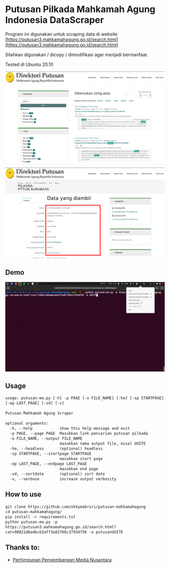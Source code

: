 # Putusan Pilkada Mahkamah Agung Indonesia DataScraper


Program ini digunakan untuk scraping data di website [https://putusan3.mahkamahagung.go.id/search.html](https://putusan3.mahkamahagung.go.id/search.html)

Silahkan digunakan / dicopy / dimodifikasi agar menjadi bermanfaat.

Tested di Ubuntu 20.10


![scraping1](./img/1.png)

![scraping2](./img/2.png)

## Demo
![scraping2](./img/demo.gif)

## Usage
```
usage: putusan-ma.py [-h] -p PAGE [-o FILE_NAME] [-he] [-sp STARTPAGE] [-ep LAST_PAGE] [-sd] [-v]

Putusan Mahkamah Agung Scraper

optional arguments:
  -h, --help            show this help message and exit
  -p PAGE, --page PAGE  Masukkan link pencarian putusan pilkada
  -o FILE_NAME, --output FILE_NAME
                        masukkan nama output file, misal UUITE
  -he, --headless       (optional) headless
  -sp STARTPAGE, --startpage STARTPAGE
                        masukkan start page
  -ep LAST_PAGE, --endpage LAST_PAGE
                        masukkan end page
  -sd, --sortdate       (optional) sort date
  -v, --verbose         increase output verbosity
```

## How to use
```
git clone https://github.com/okkymabruri/putusan-mahkamahagung
cd putusan-mahkamahagung/
pip install -r requirements.txt
python putusan-ma.py -p https://putusan3.mahkamahagung.go.id/search.html?cat=98821d8a4bc63aff3a81f66c37934f56 -o putusanUUITE
```

## Thanks to:
* [Perhimpunan Pengembangan Media Nusantara](https://ppmn.or.id/)
